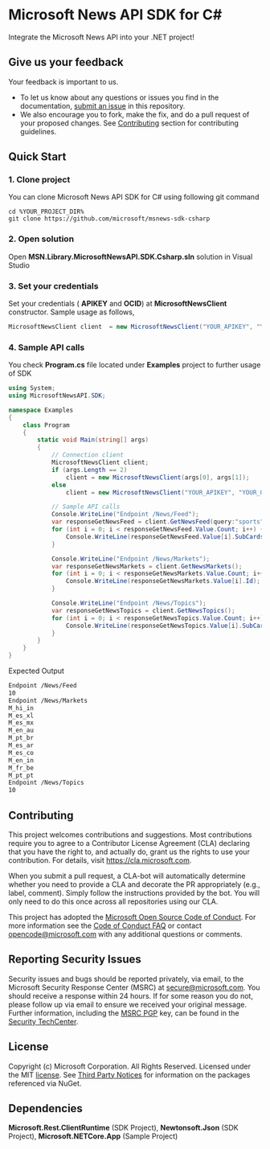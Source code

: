# Microsoft News API SDK for C#
Integrate the Microsoft News API into your .NET project!

## Give us your feedback
Your feedback is important to us.

- To let us know about any questions or issues you find in the documentation, [submit an issue](https://github.com/microsoft/msnews-sdk-csharp/issues) in this repository.
- We also encourage you to fork, make the fix, and do a pull request of your proposed changes. See [Contributing](#Contributing) section for contributing guidelines.

## Quick Start
### 1. Clone project 
You can clone Microsoft News API SDK for C# using following git command
```shell
cd %YOUR_PROJECT_DIR%
git clone https://github.com/microsoft/msnews-sdk-csharp
```
### 2. Open solution
Open **MSN.Library.MicrosoftNewsAPI.SDK.Csharp.sln** solution in Visual Studio
### 3. Set your credentials
Set your credentials ( **APIKEY** and **OCID**) at **MicrosoftNewsClient** constructor.
Sample usage as follows,
```csharp
MicrosoftNewsClient client  = new MicrosoftNewsClient("YOUR_APIKEY", "YOUR_OCID");
```
### 4. Sample API calls
You check **Program.cs** file located under **Examples** project to further usage of SDK
```csharp
using System;
using MicrosoftNewsAPI.SDK;

namespace Examples
{
    class Program
    {
        static void Main(string[] args)
        {
            // Connection client
            MicrosoftNewsClient client;
            if (args.Length == 2)
                client = new MicrosoftNewsClient(args[0], args[1]);
            else
                client = new MicrosoftNewsClient("YOUR_APIKEY", "YOUR_OCID");

            // Sample API calls
            Console.WriteLine("Endpoint /News/Feed");
            var responseGetNewsFeed = client.GetNewsFeed(query:"sports",nextPageCount:20);
            for (int i = 0; i < responseGetNewsFeed.Value.Count; i++) {
                Console.WriteLine(responseGetNewsFeed.Value[i].SubCards.Count);
            }

            Console.WriteLine("Endpoint /News/Markets");
            var responseGetNewsMarkets = client.GetNewsMarkets();
            for (int i = 0; i < responseGetNewsMarkets.Value.Count; i++) {
                Console.WriteLine(responseGetNewsMarkets.Value[i].Id);
            }

            Console.WriteLine("Endpoint /News/Topics");
            var responseGetNewsTopics = client.GetNewsTopics();
            for (int i = 0; i < responseGetNewsTopics.Value.Count; i++) {
                Console.WriteLine(responseGetNewsTopics.Value[i].SubCards.Count);
            }
        }
    }
}

```
Expected Output
```bash
Endpoint /News/Feed
10
Endpoint /News/Markets
M_hi_in
M_es_xl
M_es_mx
M_en_au
M_pt_br
M_es_ar
M_es_co
M_en_in
M_fr_be
M_pt_pt
Endpoint /News/Topics
10
```

## Contributing
This project welcomes contributions and suggestions. Most contributions require you to
agree to a Contributor License Agreement (CLA) declaring that you have the right to,
and actually do, grant us the rights to use your contribution. For details, visit
https://cla.microsoft.com.

When you submit a pull request, a CLA-bot will automatically determine whether you need
to provide a CLA and decorate the PR appropriately (e.g., label, comment). Simply follow the
instructions provided by the bot. You will only need to do this once across all repositories using our CLA.

This project has adopted the [Microsoft Open Source Code of Conduct](https://opensource.microsoft.com/codeofconduct/).
For more information see the [Code of Conduct FAQ](https://opensource.microsoft.com/codeofconduct/faq/)
or contact [opencode@microsoft.com](mailto:opencode@microsoft.com) with any additional questions or comments.

## Reporting Security Issues
Security issues and bugs should be reported privately, via email, to the Microsoft Security
Response Center (MSRC) at [secure@microsoft.com](mailto:secure@microsoft.com). You should
receive a response within 24 hours. If for some reason you do not, please follow up via
email to ensure we received your original message. Further information, including the
[MSRC PGP](https://technet.microsoft.com/en-us/security/dn606155) key, can be found in
the [Security TechCenter](https://technet.microsoft.com/en-us/security/default).

## License
Copyright (c) Microsoft Corporation. All Rights Reserved. Licensed under the MIT [license](License.txt). See [Third Party Notices](THIRD_PARTY_NOTICES) for information on the packages referenced via NuGet.

## Dependencies
**Microsoft.Rest.ClientRuntime** (SDK Project), **Newtonsoft.Json** (SDK Project), **Microsoft.NETCore.App** (Sample Project)  
